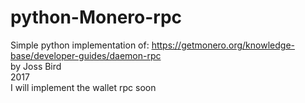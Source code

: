 # python-Monero-rpc
Simple python implementation of: https://getmonero.org/knowledge-base/developer-guides/daemon-rpc<br>
by Joss Bird<br>
2017<br>
I will implement the wallet rpc soon<br>
